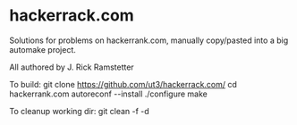 # hackerrack.com
Solutions for problems on hackerrank.com, manually copy/pasted into a big automake project.

All authored by J. Rick Ramstetter

To build:
	git clone https://github.com/ut3/hackerrack.com/
	cd hackerrank.com
	autoreconf --install
	./configure
	make

To cleanup working dir:
	git clean -f -d 
